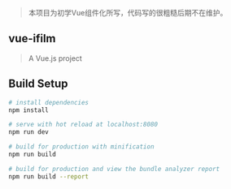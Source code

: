 > 本项目为初学Vue组件化所写，代码写的很粗糙后期不在维护。


## vue-ifilm

> A Vue.js project

## Build Setup

``` bash
# install dependencies
npm install

# serve with hot reload at localhost:8080
npm run dev

# build for production with minification
npm run build

# build for production and view the bundle analyzer report
npm run build --report
```

